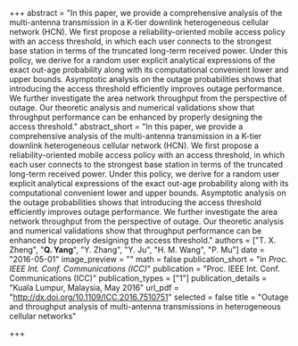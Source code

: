 +++
abstract = "In this paper, we provide a comprehensive analysis of the multi-antenna transmission in a K-tier downlink heterogeneous cellular network (HCN). We first propose a reliability-oriented mobile access policy with an access threshold, in which each user connects to the strongest base station in terms of the truncated long-term received power. Under this policy, we derive for a random user explicit analytical expressions of the exact out-age probability along with its computational convenient lower and upper bounds. Asymptotic analysis on the outage probabilities shows that introducing the access threshold efficiently improves outage performance. We further investigate the area network throughput from the perspective of outage. Our theoretic analysis and numerical validations show that throughput performance can be enhanced by properly designing the access threshold."
abstract_short = "In this paper, we provide a comprehensive analysis of the multi-antenna transmission in a K-tier downlink heterogeneous cellular network (HCN). We first propose a reliability-oriented mobile access policy with an access threshold, in which each user connects to the strongest base station in terms of the truncated long-term received power. Under this policy, we derive for a random user explicit analytical expressions of the exact out-age probability along with its computational convenient lower and upper bounds. Asymptotic analysis on the outage probabilities shows that introducing the access threshold efficiently improves outage performance. We further investigate the area network throughput from the perspective of outage. Our theoretic analysis and numerical validations show that throughput performance can be enhanced by properly designing the access threshold."
authors = ["T. X. Zheng", "**Q. Yang**", "Y. Zhang", "Y. Ju", "H. M. Wang", "P. Mu"]
date = "2016-05-01"
image_preview = ""
math = false
publication_short = "in *Proc. IEEE Int. Conf. Communications (ICC)*"
publication = "Proc. IEEE Int. Conf. Communications (ICC)"
publication_types = ["1"]
publication_details = "Kuala Lumpur, Malaysia, May 2016"
url_pdf = "http://dx.doi.org/10.1109/ICC.2016.7510751"
selected = false
title = "Outage and throughput analysis of multi-antenna transmissions in heterogeneous cellular networks"


+++